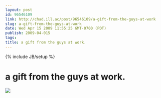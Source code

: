 ```yaml
---
layout: post
id: 96546109
link: http://chad.ill.ac/post/96546109/a-gift-from-the-guys-at-work
slug: a-gift-from-the-guys-at-work
date: Wed Apr 15 2009 11:55:25 GMT-0700 (PDT)
publish: 2009-04-015
tags: 
title: a gift from the guys at work.
---
```

{% include JB/setup %}


a gift from the guys at work.
=============================

![](http://www.tumblr.com/photo/1280/chadillac/96546109/1/Fj4JZgoQWmbxg9ww0DKspUuI)

